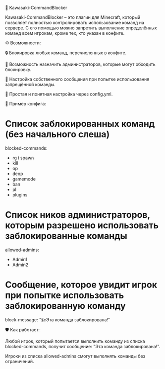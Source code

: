 📌 Kawasaki-CommandBlocker

Kawasaki-CommandBlocker – это плагин для Minecraft, который позволяет полностью контролировать использование команд на сервере.
С его помощью можно запретить выполнение определённых команд всем игрокам, кроме тех, кто указан в конфиге.

⚙️ Возможности:

🔒 Блокировка любых команд, перечисленных в конфиге.

👤 Возможность назначить администраторов, которые могут обходить блокировку.

📝 Настройка собственного сообщения при попытке использования запрещённой команды.

🚀 Простая и понятная настройка через config.yml.

📂 Пример конфига:
# Список заблокированных команд (без начального слеша)
blocked-commands:
  - rg i spawn
  - kill
  - op
  - deop
  - gamemode
  - ban
  - pl
  - plugins

# Список ников администраторов, которым разрешено использовать заблокированные команды
allowed-admins:
  - Admin1
  - Admin2

# Сообщение, которое увидит игрок при попытке использовать заблокированную команду
block-message: "§cЭта команда заблокирована!"

🛡 Как работает:

Любой игрок, который попытается выполнить команду из списка blocked-commands, получит сообщение: "Эта команда заблокирована!".

Игроки из списка allowed-admins смогут выполнять команды без ограничений.

